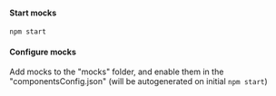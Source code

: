 #### Start mocks
```
npm start
```

#### Configure mocks
Add mocks to the "mocks" folder, and enable them in the "componentsConfig.json" (will be autogenerated on initial `npm start`)
